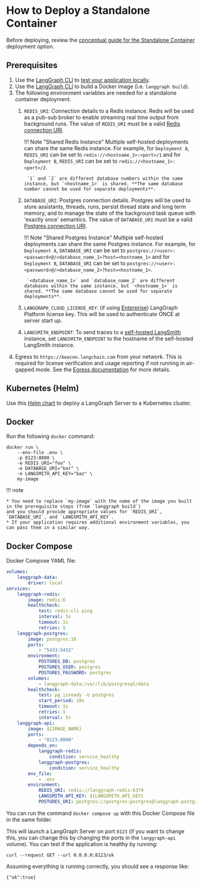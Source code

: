 # How to Deploy a Standalone Container

Before deploying, review the [conceptual guide for the Standalone Container](../../concepts/langgraph_standalone_container.md) deployment option.

## Prerequisites

1. Use the [LangGraph CLI](../../concepts/langgraph_cli.md) to [test your application locally](../../tutorials/langgraph-platform/local-server.md).
1. Use the [LangGraph CLI](../../concepts/langgraph_cli.md) to build a Docker image (i.e. `langgraph build`).
1. The following environment variables are needed for a standalone container deployment.
    1. `REDIS_URI`: Connection details to a Redis instance. Redis will be used as a pub-sub broker to enable streaming real time output from background runs. The value of `REDIS_URI` must be a valid [Redis connection URI](https://redis-py.readthedocs.io/en/stable/connections.html#redis.Redis.from_url).

        !!! Note "Shared Redis Instance"
            Multiple self-hosted deployments can share the same Redis instance. For example, for `Deployment A`, `REDIS_URI` can be set to `redis://<hostname_1>:<port>/1` and for `Deployment B`, `REDIS_URI` can be set to `redis://<hostname_1>:<port>/2`.

            `1` and `2` are different database numbers within the same instance, but `<hostname_1>` is shared. **The same database number cannot be used for separate deployments**.

    1. `DATABASE_URI`: Postgres connection details. Postgres will be used to store assistants, threads, runs, persist thread state and long term memory, and to manage the state of the background task queue with 'exactly once' semantics. The value of `DATABASE_URI` must be a valid [Postgres connection URI](https://www.postgresql.org/docs/current/libpq-connect.html#LIBPQ-CONNSTRING-URIS).

        !!! Note "Shared Postgres Instance"
            Multiple self-hosted deployments can share the same Postgres instance. For example, for `Deployment A`, `DATABASE_URI` can be set to `postgres://<user>:<password>@/<database_name_1>?host=<hostname_1>` and for `Deployment B`, `DATABASE_URI` can be set to `postgres://<user>:<password>@/<database_name_2>?host=<hostname_1>`.

            `<database_name_1>` and `database_name_2` are different databases within the same instance, but `<hostname_1>` is shared. **The same database cannot be used for separate deployments**.

    1. `LANGGRAPH_CLOUD_LICENSE_KEY`: (if using [Enterprise](../../concepts/langgraph_data_plane.md#licensing)) LangGraph Platform license key. This will be used to authenticate ONCE at server start up.
    1. `LANGSMITH_ENDPOINT`: To send traces to a [self-hosted LangSmith](https://docs.smith.langchain.com/self_hosting) instance, set `LANGSMITH_ENDPOINT` to the hostname of the self-hosted LangSmith instance.
1. Egress to `https://beacon.langchain.com` from your network. This is required for license verification and usage reporting if not running in air-gapped mode. See the [Egress documentation](../../cloud/deployment/egress.md) for more details.

## Kubernetes (Helm)

Use this [Helm chart](https://github.com/langchain-ai/helm/blob/main/charts/langgraph-cloud/README.md) to deploy a LangGraph Server to a Kubernetes cluster.

## Docker

Run the following `docker` command:
```shell
docker run \
    --env-file .env \
    -p 8123:8000 \
    -e REDIS_URI="foo" \
    -e DATABASE_URI="bar" \
    -e LANGSMITH_API_KEY="baz" \
    my-image
```

!!! note

    * You need to replace `my-image` with the name of the image you built in the prerequisite steps (from `langgraph build`)
    and you should provide appropriate values for `REDIS_URI`, `DATABASE_URI`, and `LANGSMITH_API_KEY`.
    * If your application requires additional environment variables, you can pass them in a similar way.

## Docker Compose

Docker Compose YAML file:
```yml
volumes:
    langgraph-data:
        driver: local
services:
    langgraph-redis:
        image: redis:6
        healthcheck:
            test: redis-cli ping
            interval: 5s
            timeout: 1s
            retries: 5
    langgraph-postgres:
        image: postgres:16
        ports:
            - "5433:5432"
        environment:
            POSTGRES_DB: postgres
            POSTGRES_USER: postgres
            POSTGRES_PASSWORD: postgres
        volumes:
            - langgraph-data:/var/lib/postgresql/data
        healthcheck:
            test: pg_isready -U postgres
            start_period: 10s
            timeout: 1s
            retries: 5
            interval: 5s
    langgraph-api:
        image: ${IMAGE_NAME}
        ports:
            - "8123:8000"
        depends_on:
            langgraph-redis:
                condition: service_healthy
            langgraph-postgres:
                condition: service_healthy
        env_file:
            - .env
        environment:
            REDIS_URI: redis://langgraph-redis:6379
            LANGSMITH_API_KEY: ${LANGSMITH_API_KEY}
            POSTGRES_URI: postgres://postgres:postgres@langgraph-postgres:5432/postgres?sslmode=disable
```

You can run the command `docker compose up` with this Docker Compose file in the same folder.

This will launch a LangGraph Server on port `8123` (if you want to change this, you can change this by changing the ports in the `langgraph-api` volume). You can test if the application is healthy by running:

```shell
curl --request GET --url 0.0.0.0:8123/ok
```
Assuming everything is running correctly, you should see a response like:

```shell
{"ok":true}
```

